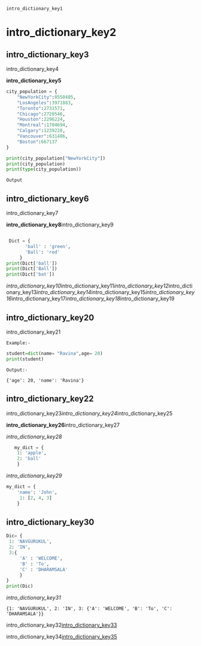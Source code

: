 ```ngMeta
intro_dictionary_key1
```
# intro_dictionary_key2
## intro_dictionary_key3
intro_dictionary_key4

**intro_dictionary_key5**

```python
city_population = {
    "NewYorkCity":8550405,
    "LosAngeles":3971883, 
    "Toronto":2731571, 
    "Chicago":2720546, 
    "Houston":2296224, 
    "Montreal":1704694, 
    "Calgary":1239220, 
    "Vancouver":631486, 
    "Boston":667137
}

print(city_population["NewYorkCity"])
print(city_population)
print(type(city_population))
```
`Output`

## intro_dictionary_key6
intro_dictionary_key7

**intro_dictionary_key8**intro_dictionary_key9

```python

 Dict = {
       'ball' : 'green',
       'Ball': 'red'
     }
print(Dict['ball'])
print(Dict['Ball'])
print(Dict['bat'])
```
*intro_dictionary_key10*intro_dictionary_key11*intro_dictionary_key12*intro_dictionary_key13*intro_dictionary_key14*intro_dictionary_key15*intro_dictionary_key16*intro_dictionary_key17*intro_dictionary_key18*intro_dictionary_key19



## intro_dictionary_key20
intro_dictionary_key21

`Example:-`

```python
student=dict(name= "Ravina",age= 20)
print(student)
```
`Output:- `

`{'age': 20, 'name': 'Ravina'}`


## intro_dictionary_key22
intro_dictionary_key23*intro_dictionary_key24*intro_dictionary_key25

**intro_dictionary_key26**intro_dictionary_key27

*intro_dictionary_key28*


```python
   my_dict = {
    1: 'apple', 
    2: 'ball'
    }

```
*intro_dictionary_key29*

```python
my_dict = {
    'name': 'John',
     1: [2, 4, 3]
    }
```
## intro_dictionary_key30
```python
Dic= {
 1: 'NAVGURUKUL',
 2: 'IN',  
 3:{
     'A' : 'WELCOME',
     'B' : 'To', 
     'C' : 'DHARAMSALA'
     }
}
print(Dic)
```
*intro_dictionary_key31*

`{1: 'NAVGURUKUL', 2: 'IN', 3: {'A': 'WELCOME', 'B': 'To', 'C': 'DHARAMSALA'}}`

intro_dictionary_key32[intro_dictionary_key33](https://www.youtube.com/watch?v=daefaLgNkw0)


intro_dictionary_key34[intro_dictionary_key35](https://www.youtube.com/watch?v=0g1ogNP5doA)
